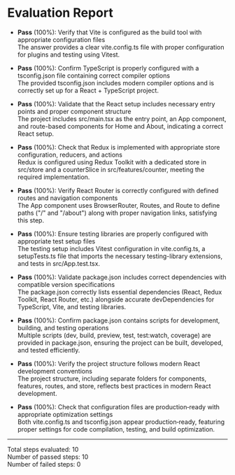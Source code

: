 # Evaluation Report

- **Pass** (100%): Verify that Vite is configured as the build tool with appropriate configuration files  
  The answer provides a clear vite.config.ts file with proper configuration for plugins and testing using Vitest.

- **Pass** (100%): Confirm TypeScript is properly configured with a tsconfig.json file containing correct compiler options  
  The provided tsconfig.json includes modern compiler options and is correctly set up for a React + TypeScript project.

- **Pass** (100%): Validate that the React setup includes necessary entry points and proper component structure  
  The project includes src/main.tsx as the entry point, an App component, and route-based components for Home and About, indicating a correct React setup.

- **Pass** (100%): Check that Redux is implemented with appropriate store configuration, reducers, and actions  
  Redux is configured using Redux Toolkit with a dedicated store in src/store and a counterSlice in src/features/counter, meeting the required implementation.

- **Pass** (100%): Verify React Router is correctly configured with defined routes and navigation components  
  The App component uses BrowserRouter, Routes, and Route to define paths ("/" and "/about") along with proper navigation links, satisfying this step.

- **Pass** (100%): Ensure testing libraries are properly configured with appropriate test setup files  
  The testing setup includes Vitest configuration in vite.config.ts, a setupTests.ts file that imports the necessary testing-library extensions, and tests in src/App.test.tsx.

- **Pass** (100%): Validate package.json includes correct dependencies with compatible version specifications  
  The package.json correctly lists essential dependencies (React, Redux Toolkit, React Router, etc.) alongside accurate devDependencies for TypeScript, Vite, and testing libraries.

- **Pass** (100%): Confirm package.json contains scripts for development, building, and testing operations  
  Multiple scripts (dev, build, preview, test, test:watch, coverage) are provided in package.json, ensuring the project can be built, developed, and tested efficiently.

- **Pass** (100%): Verify the project structure follows modern React development conventions  
  The project structure, including separate folders for components, features, routes, and store, reflects best practices in modern React development.

- **Pass** (100%): Check that configuration files are production‑ready with appropriate optimization settings  
  Both vite.config.ts and tsconfig.json appear production‑ready, featuring proper settings for code compilation, testing, and build optimization.

---

Total steps evaluated: 10  
Number of passed steps: 10  
Number of failed steps: 0